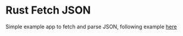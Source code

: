 # Rust Fetch JSON

Simple example app to fetch and parse JSON, following example [here](http://hermanradtke.com/2015/09/21/get-data-from-a-url-rust.html)